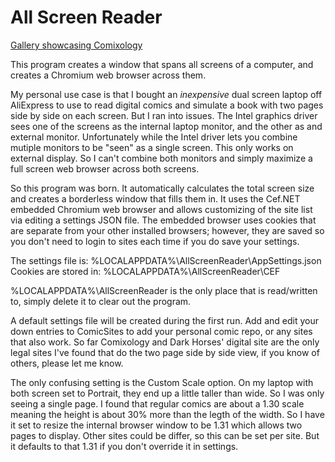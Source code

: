 # All Screen Reader

[Gallery showcasing Comixology](https://imgur.com/a/2T9nQPM)

This program creates a window that spans all screens of a computer, and creates a Chromium web browser across them.

My personal use case is that I bought an *inexpensive* dual screen laptop off AliExpress to use to read digital comics and simulate a book with two pages side by side on each screen. But I ran into issues. The Intel graphics driver sees one of the screens as the internal laptop monitor, and the other as and external monitor. Unfortunately while the Intel driver lets you combine mutiple monitors to be "seen" as a single screen. This only works on external display. So I can't combine both monitors and simply maximize a full screen web browser across both screens.

So this program was born. It automatically calculates the total screen size and creates a borderless window that fills them in. It uses the Cef.NET embedded Chromium web browser and allows customizing of the site list via editing a settings JSON file. The embedded browser uses cookies that are separate from your other installed browsers; however, they are saved so you don't need to login to sites each time if you do save your settings.

The settings file is: %LOCALAPPDATA%\AllScreenReader\AppSettings.json
Cookies are stored in: %LOCALAPPDATA%\AllScreenReader\CEF

%LOCALAPPDATA%\AllScreenReader is the only place that is read/written to, simply delete it to clear out the program.

A default settings file will be created during the first run. Add and edit your down entries to ComicSites to add your personal comic repo, or any sites that also work. So far Comixology and Dark Horses' digital site are the only legal sites I've found that do the two page side by side view, if you know of others, please let me know.

The only confusing setting is the Custom Scale option. On my laptop with both screen set to Portrait, they end up a little taller than wide. So I was only seeing a single page. I found that regular comics are about a 1.30 scale meaning the height is about 30% more than the legth of the width. So I have it set to resize the internal browser window to be 1.31 which allows two pages to display. Other sites could be differ, so this can be set per site. But it defaults to that 1.31 if you don't override it in settings.
